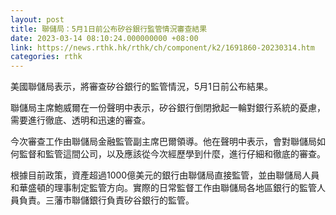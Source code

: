 ```yaml
---
layout: post
title: 聯儲局：5月1日前公布矽谷銀行監管情況審查結果
date: 2023-03-14 08:10:24.000000000 +08:00
link: https://news.rthk.hk/rthk/ch/component/k2/1691860-20230314.htm
categories: rthk
---
```


美國聯儲局表示，將審查矽谷銀行的監管情況，5月1日前公布結果。

聯儲局主席鮑威爾在一份聲明中表示，矽谷銀行倒閉掀起一輪對銀行系統的憂慮，需要進行徹底、透明和迅速的審查。

今次審查工作由聯儲局金融監管副主席巴爾領導。他在聲明中表示，會對聯儲局如何監督和監管這間公司，以及應該從今次經歷學到什麼，進行仔細和徹底的審查。

根據目前政策，資產超過1000億美元的銀行由聯儲局直接監管，並由聯儲局人員和華盛頓的理事制定監管方向。實際的日常監督工作由聯儲局各地區銀行的監管人員負責。三藩市聯儲銀行負責矽谷銀行的監管。

